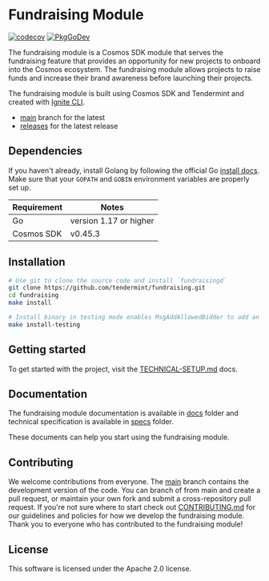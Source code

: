 # Fundraising Module

[![codecov](https://codecov.io/gh/tendermint/fundraising/branch/main/graph/badge.svg?token=rXg5Q0Aahz)](https://codecov.io/gh/tendermint/fundraising)
[![PkgGoDev](https://pkg.go.dev/badge/github.com/tendermint/fundraising)](https://pkg.go.dev/github.com/tendermint/fundraising)

The fundraising module is a Cosmos SDK module that serves the fundraising feature that provides an opportunity for new projects to onboard into the Cosmos ecosystem. The fundraising module allows projects to raise funds and increase their brand awareness before launching their projects. 

The fundraising module is built using Cosmos SDK and Tendermint and created with [Ignite CLI](https://github.com/ignite-hq/cli).

- [main](https://github.com/tendermint/fundraising/tree/main) branch for the latest 
- [releases](https://github.com/tendermint/fundraising/releases) for the latest release

## Dependencies

If you haven't already, install Golang by following the official Go [install docs](https://golang.org/doc/install). Make sure that your `GOPATH` and `GOBIN` environment variables are properly set up.

Requirement | Notes
----------- | -----------------
Go          | version 1.17 or higher
Cosmos SDK  | v0.45.3

## Installation

```bash
# Use git to clone the source code and install `fundraisingd`
git clone https://github.com/tendermint/fundraising.git
cd fundraising
make install

# Install binary in testing mode enables MsgAddAllowedBidder to add an allowed bidder 
make install-testing
```

## Getting started

To get started with the project, visit the [TECHNICAL-SETUP.md](./TECHNICAL-SETUP.md) docs.

## Documentation

The fundraising module documentation is available in [docs](./docs) folder and technical specification is available in [specs](https://github.com/tendermint/fundraising/blob/main/x/fundraising/spec/README.md) folder. 

These documents can help you start using the fundraising module.

## Contributing

We welcome contributions from everyone. The [main](https://github.com/tendermint/fundraising/tree/main) branch contains the development version of the code. You can branch of from main and create a pull request, or maintain your own fork and submit a cross-repository pull request. If you're not sure where to start check out [CONTRIBUTING.md](./CONTRIBUTING.md) for our guidelines and policies for how we develop the fundraising module. Thank you to everyone who has contributed to the fundraising module!

## License

This software is licensed under the Apache 2.0 license.